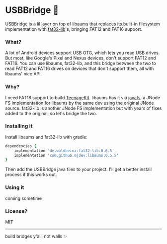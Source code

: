 # USBBridge 🌉

USBBridge is a lil layer on top of [libaums](https://github.com/magnusja/libaums) that replaces its built-in filesystem implementation with [fat32-lib](https://github.com/waldheinz/fat32-lib)'s, bringing FAT12 and FAT16 support.

### What?
A lot of Android devices support USB OTG, which lets you read USB drives. But most, like Google's Pixel and Nexus devices, don't support FAT12 and FAT16. You can use libaums, fat32-lib, and this bridge between the two to read FAT12 and FAT16 drives on devices that don't support them, all with libaums' nice API.

### Why?
I need FAT16 support to build [TeenageKit](https://github.com/izuchukwu/teenagekit). libaums has it via [javafs](https://github.com/magnusja/libaums/tree/develop/javafs), a JNode FS implementation for libaums by the same dev using the original JNode source. fat32-lib is another JNode FS implementation but with years of fixes added to the original, so let's bridge the two.

### Installing it
Install libaums and fat32-lib with gradle:

```ruby
dependencies {
    implementation 'de.waldheinz:fat32-lib:0.6.5'
    implementation 'com.github.mjdev:libaums:0.5.5'
}
```

Then add the USBBridge java files to your project. I'll get a better install process if this works out.

### Using it
coming sometime

### License?
MIT

---

build bridges y'all, not walls ✨
